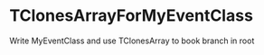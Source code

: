 TClonesArrayForMyEventClass
===========================

Write MyEventClass and use TClonesArray to book branch in root
